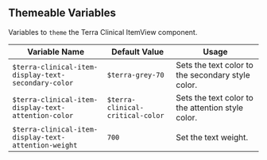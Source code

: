 ## Themeable Variables

Variables to `theme` the Terra Clinical ItemView component.

| Variable Name | Default Value | Usage |
|---|---|---|
| `$terra-clinical-item-display-text-secondary-color` | `$terra-grey-70` | Sets the text color to the secondary style color. |
| `$terra-clinical-item-display-text-attention-color` | `$terra-clinical-critical-color` | Sets the text color to the attention style color. |
| `$terra-clinical-item-display-text-attention-weight` | `700` | Set the text weight. |
